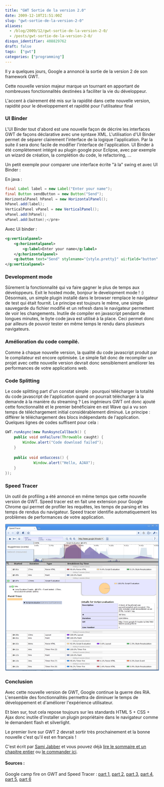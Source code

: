 ```yaml
---
title: "GWT Sortie de la version 2.0"
date: 2009-12-10T21:51:00Z
slug: "gwt-sortie-de-la-version-2-0"
aliases:
  - /blog/2009/12/gwt-sortie-de-la-version-2-0/
  - /posts/gwt-sortie-de-la-version-2-0/
disqus_identifier: 408829762
draft: false
tags:  ["gwt"]
categories: ["programming"]
---
```


Il y a quelques jours, Google a annoncé la sortie de la version 2 de son framework GWT.

Cette nouvelle version majeur marque un tournant en apportant de nombreuses fonctionnalités destinées à faciliter la vie du développeur.

L'accent à clairement été mis sur la rapidité dans cette nouvelle version, rapidité pour le développement et rapidité pour l'utilisateur final

### UI Binder

L'UI Binder tout d'abord est une nouvelle façon de décrire les interfaces GWT de façons déclarative avec une syntaxe XML. L'utilisation d'UI Binder permet de séparer clairement l'interface de la logique l'application. Par la suite il sera donc facile de modifier l'interface de l'application. UI Binder à été complètement intégré au plugin google pour Eclipse, avec par exemple un wizard de création, la complétion du code, le refactoring, ...

Un petit exemple pour comparer une interface écrite "à la" swing et avec UI Binder :

En java :
~~~java
final Label label = new Label("Enter your name");
final Button sendButton = new Button("Send");
HorizontalPanel hPanel = new HorizontalPanel();
hPanel.add(label);
VerticalPanel vPanel = new VerticalPanel();
vPanel.add(hPanel);
vPanel.add(button);</pre>
~~~

Avec Ui binder :

~~~xml
<g:verticalpanel>
	<g:horizontalpanel>
		<g:label>Enter your name</g:label>
	</g:horizontalpanel>
	<g:button text="Send" stylename="{style.pretty}" ui:field="button" />
</g:verticalpanel>
~~~

### Development mode

Sûrement la fonctionnalité qui va faire gagner le plus de temps aux développeurs. Exit le hosted mode, bonjour le development mode ! :)
Désormais, un simple plugin installé dans le browser remplace le navigateur de test qui était fournit. Le principe est toujours le même, une simple sauvegarde du fichier modifié et un refresh dans le navigateur permettent de voir les changements. Inutile de compiler en javascript pendant de longues minutes, le byte code java est utilisé à la place. Ceci permet donc par ailleurs de pouvoir tester en même temps le rendu dans plusieurs navigateurs.

### Amélioration du code compilé.

Comme à chaque nouvelle version, la qualité du code javascript produit par le compilateur est encore optimisée. Le simple fait donc de recompiler un projet avec cette nouvelle version devrait donc sensiblement améliorer les performances de votre applications web.

### Code Splitting

Le code splitting part d'un constat simple : pourquoi télécharger la totalité du code javascript de l'application quand on pourrait télécharger à la demande à la manière du streaming ? Les ingénieurs GWT ont donc ajouté cette fonctionnalité et le premier bénéficiaire en est Wave qui a vu son temps de téléchargement initial considérablement diminué.
Le principe : différer le téléchargement des blocs indépendants de l'application. Quelques lignes de codes suffisent pour cela :
~~~java
GWT.runAsync(new RunAsyncCallback() {
	public void onFailure(Throwable caught) {
		Window.alert("Code download failed");
	}             

	public void onSuccess() {
             Window.alert("Hello, AJAX");           
	}         
});
~~~

### Speed Tracer

Un outil de profiling a été annoncé en même temps que cette nouvelle version de GWT. Speed tracer est en fait une extension pour Google Chrome qui permet de profiler les requêtes, les temps de parsing et les temps de rendus du navigateur. Speed tracer identifie automatiquement les problèmes de performances de votre application.

[![speedTracer.png](/posts/speedTracer.png "speedTracer.png, déc. 2009")](/posts/speedTracer.png)

### Conclusion

Avec cette nouvelle version de GWT, Google continue la guerre des RIA. L'ensemble des fonctionnalités permettra de diminuer le temps de développement et d'améliorer l'expérience utilisateur.

Et bien sur, tout cela repose toujours sur les standards HTML 5 + CSS + Ajax donc inutile d'installer un plugin propriétaire dans le navigateur comme le demandent flash et silverlight.

Le premier livre sur  GWT 2 devrait sortir très prochainement et la bonne nouvelle c'est qu'il est en français !

C'est écrit par [Sami Jabber](http://www.dng-consulting.com/blogs/) et vous pouvez déjà [lire le sommaire et un chapitre entier](http://www.eyrolles.com/Accueil/Livre/programmation-gwt-2-9782212125696) ou [le commander ici](http://www.amazon.fr/Programmation-Concevoir-D%C3%A9velopper-Applications-Toolkit/dp/2212125690/ref=pd_sxp_grid_pt_0_0).

#### Sources :

Google camp fire on GWT and Speed Tracer : [part 1](http://www.youtube.com/watch?v=D2ibM4oufdM), [part 2](http://www.youtube.com/watch?v=JQpuDB2Jxfg&amp;feature=channel), [part 3](http://www.youtube.com/watch?v=QrnbKZ3hxls&amp;feature=channel), [part 4](http://www.youtube.com/watch?v=WM6KPW8ZyjU&amp;feature=channel), [part 5](http://www.youtube.com/watch?v=mnSNVfxK19Y&amp;feature=channel), [part 6](http://www.youtube.com/watch?v=Kfh6IX-yhsc&amp;feature=channel)